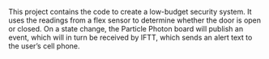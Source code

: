 This project contains the code to create a low-budget security system. It uses the readings from a flex sensor to determine whether the door is open or closed. On a state change, the Particle Photon board will publish an event, which will in turn be received by IFTT, which sends an alert text to the user’s cell phone. 